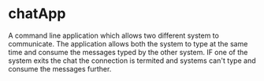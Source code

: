 # chatApp

A command line application which allows two different system to communicate. The application allows both the system to type at the same time and consume the messages typed by the other system. IF one of the system exits the chat the connection is termited and systems can't type and consume the messages further.
